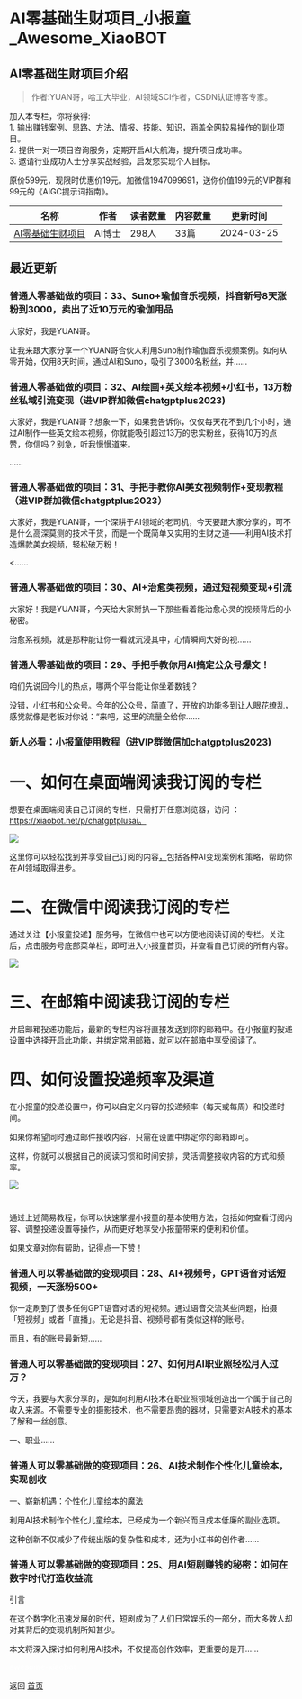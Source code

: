 # AI零基础生财项目_小报童_Awesome_XiaoBOT

## AI零基础生财项目介绍
> 作者:YUAN哥，哈工大毕业，AI领域SCI作者，CSDN认证博客专家。    
    
加入本专栏，你将获得:    
1\. 输出赚钱案例、思路、方法、情报、技能、知识，涵盖全网较易操作的副业项目。    
2\. 提供一对一项目咨询服务，定期开启AI大航海，提升项目成功率。    
3\. 邀请行业成功人士分享实战经验，启发您实现个人目标。    
    
原价599元，现限时优惠价19元。加微信1947099691，送你价值199元的VIP群和99元的《AIGC提示词指南》。  
  


|名称|作者|读者数量|内容数量|更新时间|
|---|---|---|---|---|
|[AI零基础生财项目](https://xiaobot.net/p/chatgptplusai?refer=9c3f1c95-a052-465a-9902-f6d75080262a)|AI博士|298人|33篇|2024-03-25|

## 最近更新
### 普通人零基础做的项目：33、Suno+瑜伽音乐视频，抖音新号8天涨粉到3000，卖出了近10万元的瑜伽用品

大家好，我是YUAN哥。

让我来跟大家分享一个YUAN哥合伙人利用Suno制作瑜伽音乐视频案例。如何从零开始，仅用8天时间，通过AI和Suno，吸引了3000名粉丝，并......

### 普通人零基础做的项目：32、AI绘画+英文绘本视频+小红书，13万粉丝私域引流变现（进VIP群加微信chatgptplus2023)

大家好，我是YUAN哥？想象一下，如果我告诉你，仅仅每天花不到几个小时，通过AI制作一些英文绘本视频，你就能吸引超过13万的忠实粉丝，获得10万的点赞，你信吗？别急，听我慢慢道来。

......

### 普通人零基础做的项目：31、手把手教你AI美女视频制作+变现教程（进VIP群加微信chatgptplus2023）

大家好，我是YUAN哥，一个深耕于AI领域的老司机，今天要跟大家分享的，可不是什么高深莫测的技术干货，而是一个既简单又实用的生财之道——利用AI技术打造爆款美女视频，轻松破万粉！

<......

### 普通人零基础做的项目：30、AI+治愈类视频，通过短视频变现+引流

大家好！我是YUAN哥，今天给大家掰扒一下那些看着能治愈心灵的视频背后的小秘密。

治愈系视频，就是那种能让你一看就沉浸其中，心情瞬间大好的视......

### 普通人零基础做的项目：29、手把手教你用AI搞定公众号爆文！

咱们先说回今儿的热点，哪两个平台能让你坐着数钱？

没错，小红书和公众号。今年的公众号，简直了，开放的功能多到让人眼花缭乱，感觉就像是老板对你说：“来吧，这里的流量全给你......

### 新人必看：小报童使用教程（进VIP群微信加chatgptplus2023)

# **一、如何在桌面端阅读我订阅的专栏**

想要在桌面端阅读自己订阅的专栏，只需打开任意浏览器，访问
：<https://xiaobot.net/p/chatgptplusai>[。](https://xiaobot.net/p/AIGCOrdinary)

![](https://static.xiaobot.net/file/2024-03-06/213665/ce6d5059a6ba380f03e3e9ef6092aebd.png)

这里你可以轻松找到并享受自己订阅的内容[，](https://xiaobot.net/p/AIGCOrdinary)包括各种AI变现案例和策略，帮助你在AI领域取得进步。

# **二、在微信中阅读我订阅的专栏**

通过关注【小报童投递】服务号，在微信中也可以方便地阅读订阅的专栏。关注后，点击服务号底部菜单栏，即可进入小报童首页，并查看自己订阅的所有内容。

![](https://static.xiaobot.net/file/2024-03-06/213665/b744f6f8b34e36fd535ee8d24f755571.png)

# **三、在邮箱中阅读我订阅的专栏**

开启邮箱投递功能后，最新的专栏内容将直接发送到你的邮箱中。在小报童的投递设置中选择开启此功能，并绑定常用邮箱，就可以在邮箱中享受阅读了。

# **四、如何设置投递频率及渠道**

在小报童的投递设置中，你可以自定义内容的投递频率（每天或每周）和投递时间。

如果你希望同时通过邮件接收内容，只需在设置中绑定你的邮箱即可。

这样，你就可以根据自己的阅读习惯和时间安排，灵活调整接收内容的方式和频率。

![](https://static.xiaobot.net/file/2024-03-06/213665/0420c736e30b3908408664d6fde185f1.png)

#

通过上述简易教程，你可以快速掌握小报童的基本使用方法，包括如何查看订阅内容、调整投递设置等操作，从而更好地享受小报童带来的便利和价值。

如果文章对你有帮助，记得点一下赞！

### 普通人可以零基础做的变现项目：28、AI+视频号，GPT语音对话短视频，一天涨粉500+

你一定刷到了很多任何GPT语音对话的短视频。通过语音交流某些问题，拍摄「短视频」或者「直播」。无论是抖音、视频号都有类似这样的账号。

而且，有的账号最新短......

### 普通人可以零基础做的变现项目：27、如何用AI职业照轻松月入过万？

今天，我要与大家分享的，是如何利用AI技术在职业照领域创造出一个属于自己的收入来源。不需要专业的摄影技术，也不需要昂贵的器材，只需要对AI技术的基本了解和一丝创意。

一、职业......

### 普通人可以零基础做的变现项目：26、AI技术制作个性化儿童绘本，实现创收

一、崭新机遇：个性化儿童绘本的魔法

利用AI技术制作个性化儿童绘本，已经成为一个新兴而且成本低廉的副业选项。

这种创新不仅减少了传统出版的复杂性和成本，还为小红书的创作者......

### 普通人可以零基础做的变现项目：25、用AI短剧赚钱的秘密：如何在数字时代打造收益流

引言

在这个数字化迅速发展的时代，短剧成为了人们日常娱乐的一部分，而大多数人却对其背后的变现机制所知甚少。

本文将深入探讨如何利用AI技术，不仅提高创作效率，更重要的是开......


<a href="https://github.com/Reno9527/awesome-xiaobot" style="color: white; text-decoration: none;">awesome-xiaobot</a>

返回 [首页](../README.md)
